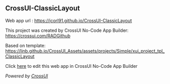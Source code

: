 ## CrossUI-ClassicLayout
Web app url : https://jcorl91.github.io/CrossUI-ClassicLayout

This project was created by CrossUI No-Code App Builder: https://crossui.com/RADGithub

Based on template: https://linb.github.io/CrossUI_Assets/assets/projects/Simple/xui_project_tpl_ClassicLayout

Click [here](https://crossui.com/RADGithub/#!from=github&owner=jcorl91&repo=CrossUI-ClassicLayout) to edit this web app in CrossUI No-Code App Builder

<i>Powered by [CrossUI](https://crossui.com)</i>

